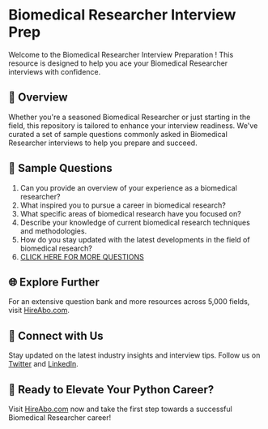 # Biomedical Researcher Interview Prep

Welcome to the Biomedical Researcher Interview Preparation ! This resource is designed to help you ace your Biomedical Researcher interviews with confidence.

## 🚀 Overview

Whether you're a seasoned Biomedical Researcher or just starting in the field, this repository is tailored to enhance your interview readiness. We've curated a set of sample questions commonly asked in Biomedical Researcher interviews to help you prepare and succeed.

## 📝 Sample Questions

1. Can you provide an overview of your experience as a biomedical researcher?
2. What inspired you to pursue a career in biomedical research?
3. What specific areas of biomedical research have you focused on?
4. Describe your knowledge of current biomedical research techniques and methodologies.
5. How do you stay updated with the latest developments in the field of biomedical research?
6. [CLICK HERE FOR MORE QUESTIONS](https://hireabo.com/job/2_3_12/Biomedical%20Researcher)

## 🌐 Explore Further

For an extensive question bank and more resources across 5,000 fields, visit [HireAbo.com](https://www.hireabo.com).

## 📱 Connect with Us

Stay updated on the latest industry insights and interview tips. Follow us on [Twitter](https://twitter.com/hireabo) and [LinkedIn](https://www.linkedin.com/in/hire-abo-3609972a8/).

## 🚀 Ready to Elevate Your Python Career?

Visit [HireAbo.com](https://www.hireabo.com) now and take the first step towards a successful Biomedical Researcher career!